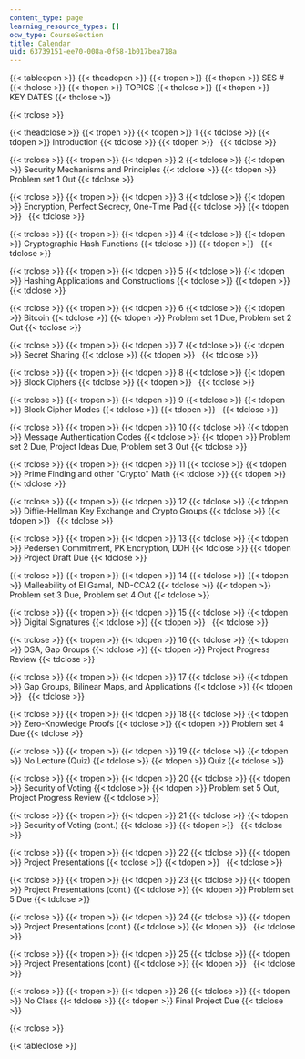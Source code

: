 ```yaml
---
content_type: page
learning_resource_types: []
ocw_type: CourseSection
title: Calendar
uid: 63739151-ee70-008a-0f58-1b017bea718a
---
```


{{< tableopen >}}
{{< theadopen >}}
{{< tropen >}}
{{< thopen >}}
SES #
{{< thclose >}}
{{< thopen >}}
TOPICS
{{< thclose >}}
{{< thopen >}}
KEY DATES
{{< thclose >}}

{{< trclose >}}

{{< theadclose >}}
{{< tropen >}}
{{< tdopen >}}
1
{{< tdclose >}}
{{< tdopen >}}
Introduction
{{< tdclose >}}
{{< tdopen >}}
 
{{< tdclose >}}

{{< trclose >}}
{{< tropen >}}
{{< tdopen >}}
2
{{< tdclose >}}
{{< tdopen >}}
Security Mechanisms and Principles
{{< tdclose >}}
{{< tdopen >}}
Problem set 1 Out
{{< tdclose >}}

{{< trclose >}}
{{< tropen >}}
{{< tdopen >}}
3
{{< tdclose >}}
{{< tdopen >}}
Encryption, Perfect Secrecy, One-Time Pad
{{< tdclose >}}
{{< tdopen >}}
 
{{< tdclose >}}

{{< trclose >}}
{{< tropen >}}
{{< tdopen >}}
4
{{< tdclose >}}
{{< tdopen >}}
Cryptographic Hash Functions
{{< tdclose >}}
{{< tdopen >}}
 
{{< tdclose >}}

{{< trclose >}}
{{< tropen >}}
{{< tdopen >}}
5
{{< tdclose >}}
{{< tdopen >}}
Hashing Applications and Constructions
{{< tdclose >}}
{{< tdopen >}}
 
{{< tdclose >}}

{{< trclose >}}
{{< tropen >}}
{{< tdopen >}}
6
{{< tdclose >}}
{{< tdopen >}}
Bitcoin
{{< tdclose >}}
{{< tdopen >}}
Problem set 1 Due, Problem set 2 Out
{{< tdclose >}}

{{< trclose >}}
{{< tropen >}}
{{< tdopen >}}
7
{{< tdclose >}}
{{< tdopen >}}
Secret Sharing
{{< tdclose >}}
{{< tdopen >}}
 
{{< tdclose >}}

{{< trclose >}}
{{< tropen >}}
{{< tdopen >}}
8
{{< tdclose >}}
{{< tdopen >}}
Block Ciphers
{{< tdclose >}}
{{< tdopen >}}
 
{{< tdclose >}}

{{< trclose >}}
{{< tropen >}}
{{< tdopen >}}
9
{{< tdclose >}}
{{< tdopen >}}
Block Cipher Modes
{{< tdclose >}}
{{< tdopen >}}
 
{{< tdclose >}}

{{< trclose >}}
{{< tropen >}}
{{< tdopen >}}
10
{{< tdclose >}}
{{< tdopen >}}
Message Authentication Codes
{{< tdclose >}}
{{< tdopen >}}
Problem set 2 Due, Project Ideas Due, Problem set 3 Out
{{< tdclose >}}

{{< trclose >}}
{{< tropen >}}
{{< tdopen >}}
11
{{< tdclose >}}
{{< tdopen >}}
Prime Finding and other "Crypto" Math
{{< tdclose >}}
{{< tdopen >}}
 
{{< tdclose >}}

{{< trclose >}}
{{< tropen >}}
{{< tdopen >}}
12
{{< tdclose >}}
{{< tdopen >}}
Diffie-Hellman Key Exchange and Crypto Groups
{{< tdclose >}}
{{< tdopen >}}
 
{{< tdclose >}}

{{< trclose >}}
{{< tropen >}}
{{< tdopen >}}
13
{{< tdclose >}}
{{< tdopen >}}
Pedersen Commitment, PK Encryption, DDH
{{< tdclose >}}
{{< tdopen >}}
Project Draft Due
{{< tdclose >}}

{{< trclose >}}
{{< tropen >}}
{{< tdopen >}}
14
{{< tdclose >}}
{{< tdopen >}}
Malleability of El Gamal, IND-CCA2
{{< tdclose >}}
{{< tdopen >}}
Problem set 3 Due, Problem set 4 Out
{{< tdclose >}}

{{< trclose >}}
{{< tropen >}}
{{< tdopen >}}
15
{{< tdclose >}}
{{< tdopen >}}
Digital Signatures
{{< tdclose >}}
{{< tdopen >}}
 
{{< tdclose >}}

{{< trclose >}}
{{< tropen >}}
{{< tdopen >}}
16
{{< tdclose >}}
{{< tdopen >}}
DSA, Gap Groups
{{< tdclose >}}
{{< tdopen >}}
Project Progress Review
{{< tdclose >}}

{{< trclose >}}
{{< tropen >}}
{{< tdopen >}}
17
{{< tdclose >}}
{{< tdopen >}}
Gap Groups, Bilinear Maps, and Applications
{{< tdclose >}}
{{< tdopen >}}
 
{{< tdclose >}}

{{< trclose >}}
{{< tropen >}}
{{< tdopen >}}
18
{{< tdclose >}}
{{< tdopen >}}
Zero-Knowledge Proofs
{{< tdclose >}}
{{< tdopen >}}
Problem set 4 Due
{{< tdclose >}}

{{< trclose >}}
{{< tropen >}}
{{< tdopen >}}
19
{{< tdclose >}}
{{< tdopen >}}
No Lecture (Quiz)
{{< tdclose >}}
{{< tdopen >}}
Quiz
{{< tdclose >}}

{{< trclose >}}
{{< tropen >}}
{{< tdopen >}}
20
{{< tdclose >}}
{{< tdopen >}}
Security of Voting
{{< tdclose >}}
{{< tdopen >}}
Problem set 5 Out, Project Progress Review
{{< tdclose >}}

{{< trclose >}}
{{< tropen >}}
{{< tdopen >}}
21
{{< tdclose >}}
{{< tdopen >}}
Security of Voting (cont.)
{{< tdclose >}}
{{< tdopen >}}
 
{{< tdclose >}}

{{< trclose >}}
{{< tropen >}}
{{< tdopen >}}
22
{{< tdclose >}}
{{< tdopen >}}
Project Presentations
{{< tdclose >}}
{{< tdopen >}}
 
{{< tdclose >}}

{{< trclose >}}
{{< tropen >}}
{{< tdopen >}}
23
{{< tdclose >}}
{{< tdopen >}}
Project Presentations (cont.)
{{< tdclose >}}
{{< tdopen >}}
Problem set 5 Due
{{< tdclose >}}

{{< trclose >}}
{{< tropen >}}
{{< tdopen >}}
24
{{< tdclose >}}
{{< tdopen >}}
Project Presentations (cont.)
{{< tdclose >}}
{{< tdopen >}}
 
{{< tdclose >}}

{{< trclose >}}
{{< tropen >}}
{{< tdopen >}}
25
{{< tdclose >}}
{{< tdopen >}}
Project Presentations (cont.)
{{< tdclose >}}
{{< tdopen >}}
 
{{< tdclose >}}

{{< trclose >}}
{{< tropen >}}
{{< tdopen >}}
26
{{< tdclose >}}
{{< tdopen >}}
No Class
{{< tdclose >}}
{{< tdopen >}}
Final Project Due
{{< tdclose >}}

{{< trclose >}}

{{< tableclose >}}